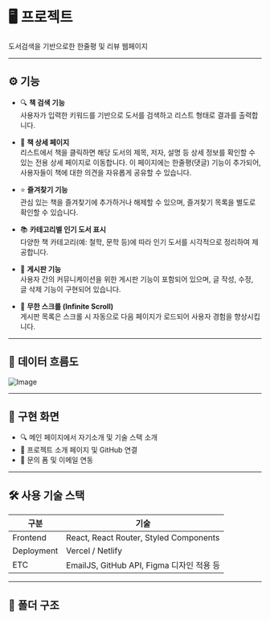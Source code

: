 # 🖥️ 프로젝트

도서검색을 기반으로한 한줄평 및 리뷰 웹페이지

---

## ⚙️ 기능

- 🔍 **책 검색 기능**  
  사용자가 입력한 키워드를 기반으로 도서를 검색하고 리스트 형태로 결과를 출력합니다.

- 📖 **책 상세 페이지**  
  리스트에서 책을 클릭하면 해당 도서의 제목, 저자, 설명 등 상세 정보를 확인할 수 있는 전용 상세 페이지로 이동합니다. 이 페이지에는 한줄평(댓글) 기능이 추가되어, 사용자들이 책에 대한 의견을 자유롭게 공유할 수 있습니다.

- ⭐ **즐겨찾기 기능**  
  관심 있는 책을 즐겨찾기에 추가하거나 해제할 수 있으며, 즐겨찾기 목록을 별도로 확인할 수 있습니다.

- 📚 **카테고리별 인기 도서 표시**  
  다양한 책 카테고리(예: 철학, 문학 등)에 따라 인기 도서를 시각적으로 정리하여 제공합니다.

- 📝 **게시판 기능**  
  사용자 간의 커뮤니케이션을 위한 게시판 기능이 포함되어 있으며, 글 작성, 수정, 글 삭제 기능이 구현되어 있습니다.

- 🔄 **무한 스크롤 (Infinite Scroll)**  
  게시판 목록은 스크롤 시 자동으로 다음 페이지가 로드되어 사용자 경험을 향상시킵니다.

---

## 🔧 데이터 흐름도

![Image](https://github.com/user-attachments/assets/ed5d3aff-b9b9-446d-8ab4-0defb0542ef4)

---

## 📸 구현 화면

- 🔍 메인 페이지에서 자기소개 및 기술 스택 소개
- 📝 프로젝트 소개 페이지 및 GitHub 연결
- 💬 문의 폼 및 이메일 연동

---

## 🛠 사용 기술 스택

| 구분       | 기술                                      |
| ---------- | ----------------------------------------- |
| Frontend   | React, React Router, Styled Components    |
| Deployment | Vercel / Netlify                          |
| ETC        | EmailJS, GitHub API, Figma 디자인 적용 등 |

---

## 🧱 폴더 구조
